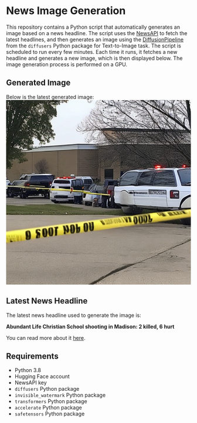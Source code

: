 # News Image Generation
This repository contains a Python script that automatically generates an image based on a news headline. The script uses the [NewsAPI](https://newsapi.org/) to fetch the latest headlines, and then generates an image using the [DiffusionPipeline](https://github.com/huggingface/diffusers) from the `diffusers` Python package for Text-to-Image task.
The script is scheduled to run every few minutes. Each time it runs, it fetches a new headline and generates a new image, which is then displayed below. The image generation process is performed on a GPU.

## Generated Image
Below is the latest generated image:
![Generated Image](image.png)

## Latest News Headline
The latest news headline used to generate the image is:

**Abundant Life Christian School shooting in Madison: 2 killed, 6 hurt**

You can read more about it [here](https://news.google.com/rss/articles/CBMipwFBVV95cUxPdTQxUzlLdWhEb0J3Q3VYb2FTNlRLZ1EyZ08zUlp2UEFaY2h5c2VYR0VQYk9INDdtUU5PTk5LcDc5VTVPTFVhTEkzSW9Gc1VSSWMwTFBvbW4yZEdiMVpHYi00YnpaNWRJTlFWQkliVDlzRVhQSHVmUzRQZDFVdm54eUFlMHBzVEVWT2hudGdiZVZWQi1iMHZMWU5ITFJLM3hSU3M4R2tURdIBrAFBVV95cUxQaEhFdWpfYTBNUzEzcjBvSFN4RFNObTNia2t5WDRaOXFEdFk0aVhXM2ZGOUhRUVBkQWs3aTlGYlZZQlBuV2lYcm1fZ1ZidXI2UnpwWFF6U3JpNF80c21iS1c4cXpaaUI0ekJweVhSNHE4T0I0Wm40bjVCR19Da2kwUmVFb3Rid1E5ckI5WG12UEFJZHVNWTV0ZkprMlJDUGd1d1JGcGtvMFM2QllQ?oc=5).

## Requirements
- Python 3.8
- Hugging Face account
- NewsAPI key
- `diffusers` Python package
- `invisible_watermark` Python package
- `transformers` Python package
- `accelerate` Python package
- `safetensors` Python package
